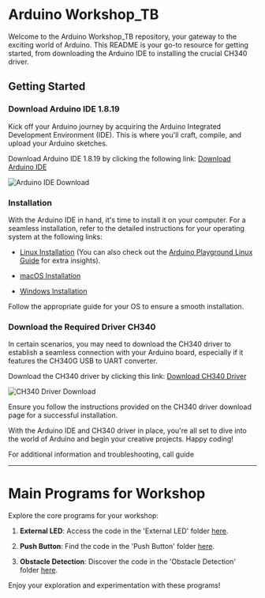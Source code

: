 # Arduino Workshop_TB

Welcome to the Arduino Workshop_TB repository, your gateway to the exciting world of Arduino. This README is your go-to resource for getting started, from downloading the Arduino IDE to installing the crucial CH340 driver.

## Getting Started

### Download Arduino IDE 1.8.19

Kick off your Arduino journey by acquiring the Arduino Integrated Development Environment (IDE). This is where you'll craft, compile, and upload your Arduino sketches.

Download Arduino IDE 1.8.19 by clicking the following link: [Download Arduino IDE](https://www.arduino.cc/en/software)

![Arduino IDE Download](https://github.com/Adarsh-dhananjaya-k/arduino_workshop_TB/assets/76220527/573b7d98-16fc-4f22-b720-98c155e0ca15)

### Installation

With the Arduino IDE in hand, it's time to install it on your computer. For a seamless installation, refer to the detailed instructions for your operating system at the following links:

- [Linux Installation](https://www.arduino.cc/en/Guide/Linux) (You can also check out the [Arduino Playground Linux Guide](https://playground.arduino.cc/Learning/Linux) for extra insights).

- [macOS Installation](https://www.arduino.cc/en/Guide/macOS)

- [Windows Installation](https://www.arduino.cc/en/Guide/Windows)

Follow the appropriate guide for your OS to ensure a smooth installation.

### Download the Required Driver CH340

In certain scenarios, you may need to download the CH340 driver to establish a seamless connection with your Arduino board, especially if it features the CH340G USB to UART converter.

Download the CH340 driver by clicking this link: [Download CH340 Driver](https://sparks.gogo.co.nz/ch340.html)

![CH340 Driver Download](https://github.com/Adarsh-dhananjaya-k/arduino_workshop_TB/assets/76220527/1cbb2bf4-21c9-4883-9564-363e96ddc4fd)

Ensure you follow the instructions provided on the CH340 driver download page for a successful installation.

With the Arduino IDE and CH340 driver in place, you're all set to dive into the world of Arduino and begin your creative projects. Happy coding!

For additional information and troubleshooting, call guide


---

# Main Programs for Workshop

Explore the core programs for your workshop:

1. **External LED**: Access the code in the 'External LED' folder [here](https://github.com/Adarsh-dhananjaya-k/arduino_workshop_TB/tree/2e4246b2d15c3cfd2b7713580d8a5bec4c807e45/External%20LED/sketch_oct18b).

2. **Push Button**: Find the code in the 'Push Button' folder [here](https://github.com/Adarsh-dhananjaya-k/arduino_workshop_TB/tree/f3a161a1408fad912fe794113ea45309a3d52177/Push_button%20/sketch_oct18c).

3. **Obstacle Detection**: Discover the code in the 'Obstacle Detection' folder [here](https://github.com/Adarsh-dhananjaya-k/arduino_workshop_TB/tree/2e4246b2d15c3cfd2b7713580d8a5bec4c807e45/Obstacle_detection/sketch_oct18d).

Enjoy your exploration and experimentation with these programs!
